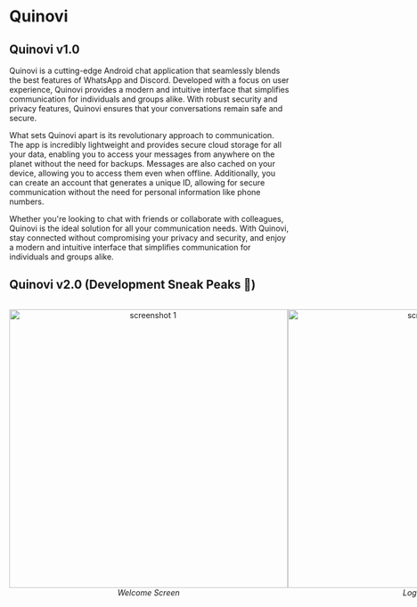 # Quinovi

## Quinovi v1.0
Quinovi is a cutting-edge Android chat application that seamlessly blends the best features of WhatsApp and Discord. Developed with a focus on user experience, Quinovi provides a modern and intuitive interface that simplifies communication for individuals and groups alike. With robust security and privacy features, Quinovi ensures that your conversations remain safe and secure.

What sets Quinovi apart is its revolutionary approach to communication. The app is incredibly lightweight and provides secure cloud storage for all your data, enabling you to access your messages from anywhere on the planet without the need for backups. Messages are also cached on your device, allowing you to access them even when offline. Additionally, you can create an account that generates a unique ID, allowing for secure communication without the need for personal information like phone numbers.

Whether you're looking to chat with friends or collaborate with colleagues, Quinovi is the ideal solution for all your communication needs. With Quinovi, stay connected without compromising your privacy and security, and enjoy a modern and intuitive interface that simplifies communication for individuals and groups alike.


## Quinovi v2.0 (Development Sneak Peaks 👀)

<div style="display: flex">
  
  <p align="center">
    <img src="https://user-images.githubusercontent.com/62828604/218323905-518f6f7b-a5db-45fd-8b11-a3e68dc528e9.jpg" height="500" alt="screenshot 1">
    <br>
    <em>Welcome Screen</em>
  </p>

  <p align="center">
    <img src="https://user-images.githubusercontent.com/62828604/218323909-dd67d40a-63aa-4b13-8129-de80b938e01c.jpg" height="500" alt="screenshot 2">
    <br>
    <em>Login Screen</em>
  </p>

  <p align="center">
    <img src="https://user-images.githubusercontent.com/62828604/218323913-e2d3dbb4-7854-447f-8ed4-a21a132512d5.jpg" height="500" alt="screenshot 3">
    <br>
    <em>Register Screen - 1</em>
  </p>

  <p align="center">
    <img src="https://user-images.githubusercontent.com/62828604/218323914-9593f0a2-c614-4372-b451-d6cb62f6bcfa.jpg" height="500" alt="screenshot 4">
    <br>
    <em>Register Screen - 2</em>
  </p>

  <p align="center">
    <img src="https://user-images.githubusercontent.com/62828604/218323918-763e3578-91bf-4131-9f3e-58273506f67a.jpg" height="500" alt="screenshot 5">
    <br>
    <em>Register Screen - 3</em>
  </p>

  <p align="center">
    <img src="https://user-images.githubusercontent.com/62828604/218323921-efb89df7-2ab5-4fb9-91a9-e9f39bdaa042.jpg" height="500" alt="screenshot 6">
    <br>
    <em>Register Screen - 3</em>
  </p>

  <p align="center">
    <img src="https://user-images.githubusercontent.com/62828604/218323925-def134d4-ef7b-4146-ba3a-79be7b47e672.jpg" height="500" alt="screenshot 7">
    <br>
    <em>Profile Screen</em>
  </p>
</div>
